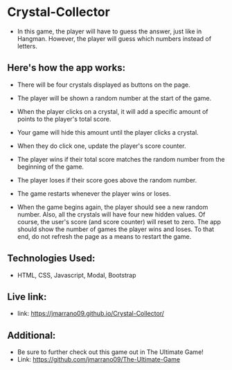 # Crystal-Collector

- In this game, the player will have to guess the answer, just like in Hangman. However, the player will guess which numbers instead of letters.

## Here's how the app works:
- There will be four crystals displayed as buttons on the page.
- The player will be shown a random number at the start of the game.
- When the player clicks on a crystal, it will add a specific amount of points to the player's total score.
- Your game will hide this amount until the player clicks a crystal.
- When they do click one, update the player's score counter.
- The player wins if their total score matches the random number from the beginning of the game.
- The player loses if their score goes above the random number.
- The game restarts whenever the player wins or loses.

- When the game begins again, the player should see a new random number. Also, all the crystals will have four new hidden values. Of course, the user's score (and score counter) will reset to zero. The app should show the number of games the player wins and loses. To that end, do not refresh the page as a means to restart the game.

## Technologies Used:
- HTML, CSS, Javascript, Modal, Bootstrap

## Live link:
- link: https://jmarrano09.github.io/Crystal-Collector/

## Additional:
- Be sure to further check out this game out in The Ultimate Game!
- Link: https://github.com/jmarrano09/The-Ultimate-Game